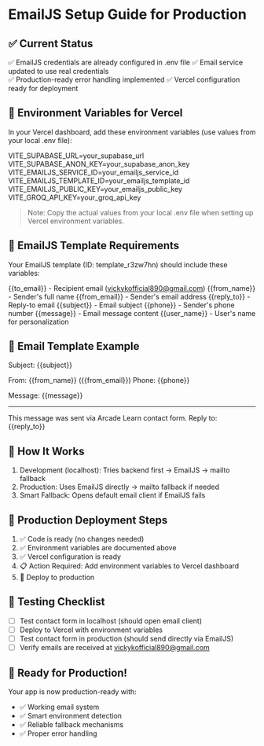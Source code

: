 # EmailJS Setup Guide for Production

## ✅ Current Status
✅ EmailJS credentials are already configured in .env file
✅ Email service updated to use real credentials  
✅ Production-ready error handling implemented
✅ Vercel configuration ready for deployment

## 🔑 Environment Variables for Vercel

In your Vercel dashboard, add these environment variables (use values from your local .env file):

VITE_SUPABASE_URL=your_supabase_url
VITE_SUPABASE_ANON_KEY=your_supabase_anon_key
VITE_EMAILJS_SERVICE_ID=your_emailjs_service_id
VITE_EMAILJS_TEMPLATE_ID=your_emailjs_template_id
VITE_EMAILJS_PUBLIC_KEY=your_emailjs_public_key
VITE_GROQ_API_KEY=your_groq_api_key

> Note: Copy the actual values from your local .env file when setting up Vercel environment variables.

## 📧 EmailJS Template Requirements

Your EmailJS template (ID: template_r3zw7hn) should include these variables:

{{to_email}} - Recipient email (vickykofficial890@gmail.com)
{{from_name}} - Sender's full name
{{from_email}} - Sender's email address
{{reply_to}} - Reply-to email
{{subject}} - Email subject
{{phone}} - Sender's phone number
{{message}} - Email message content
{{user_name}} - User's name for personalization

## 📝 Email Template Example

Subject: {{subject}}

From: {{from_name}} ({{from_email}})
Phone: {{phone}}

Message:
{{message}}

---
This message was sent via Arcade Learn contact form.
Reply to: {{reply_to}}

## 🧪 How It Works

1. Development (localhost): Tries backend first → EmailJS → mailto fallback
2. Production: Uses EmailJS directly → mailto fallback if needed
3. Smart Fallback: Opens default email client if EmailJS fails

## 🚀 Production Deployment Steps

1. ✅ Code is ready (no changes needed)
2. ✅ Environment variables are documented above
3. ✅ Vercel configuration is ready
4. 📋 Action Required: Add environment variables to Vercel dashboard
5. 🚀 Deploy to production

## 📱 Testing Checklist

- [ ] Test contact form in localhost (should open email client)
- [ ] Deploy to Vercel with environment variables
- [ ] Test contact form in production (should send directly via EmailJS)
- [ ] Verify emails are received at vickykofficial890@gmail.com

## 🔧 Ready for Production!

Your app is now production-ready with:
- ✅ Working email system
- ✅ Smart environment detection
- ✅ Reliable fallback mechanisms
- ✅ Proper error handling